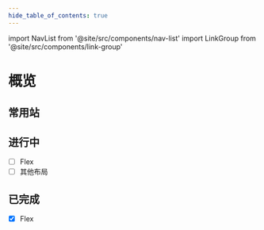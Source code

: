 ```yaml
---
hide_table_of_contents: true
---
```


import NavList from '@site/src/components/nav-list'
import LinkGroup from '@site/src/components/link-group'

# 概览
<div style={{overflowX: 'auto'}}>
  <div class='
    flex justify-center 
    rounded-lg p-4 bg-stripes-indigo 
    space-x-4
  '
    style={{width: 980}}
  >
    <div class='space-y-3'>
      <NavList
        title="布局"
        list={[
          'Flex 布局',
          'Grid 布局',
          'Position 布局',
          '盒模型',
          '表格布局',
          '列布局',
        ]}
      />
      <NavList
        title="尺寸"
        list={[
          '宽',
          '高',
        ]}
      />
      <NavList
        title="间距"
        list={[
          'Margin',
          'Padding',
        ]}
      />
    </div>
    <div class='space-y-3'>
      <NavList
        title="图片 & 背景"
        list={[
          '常规：位置等',
          'background-size；object-fit',
          '背景色渐变',
          '滤镜',
        ]}
      />
    </div>
    <div class='space-y-3'>
      <NavList
        title="文字"
        list={[
          '常规： 字体，大小，颜色',
          '行高',
          '超出隐藏',
          '英文转大小写',
        ]}
      />
      <NavList
        title="边框"
        list={[
          'border',
          '圆角',
          '盒阴影',
          'outline'
        ]}
      />
    </div>
    <div class='space-y-3'>
      <NavList
        title="效果"
        list={[
          '渐变',
          '动画',
          '变形'
        ]}
      />
      <NavList
        title="杂项"
        list={[
          '鼠标',
          '滚动条',
          '选中(User Select)',
        ]}
      />
    </div>
  </div>
</div>

## 常用站
<div
  class="my-4 rounded-lg p-4 bg-stripes-indigo"
  style={{width: 980}}
>
  <LinkGroup
    list={[
      {
        title: 'tailwind 官网',
        description: 'Unity First',
        url: 'https://tailwindcss.com/docs/'
      },
      {
        title: 'tailwind playground',
        description: '',
        url: 'https://play.tailwindcss.com/'
      },
      {
        title: 'tailwind 官网',
        description: 'Unity First',
        url: 'https://tailwindcss.com/docs/'
      },
      {
        title: 'tailwind playground3',
        description: '',
        url: 'https://play.tailwindcss.com/'
      },
      {
        title: 'tailwind 官网4',
        description: 'Unity First',
        url: 'https://tailwindcss.com/docs/'
      },
      {
        title: 'tailwind playground6',
        description: '',
        url: 'https://play.tailwindcss.com/'
      },
    ]}
  />
</div>


## 进行中
- [ ] Flex
- [ ] 其他布局

## 已完成
- [x] Flex

